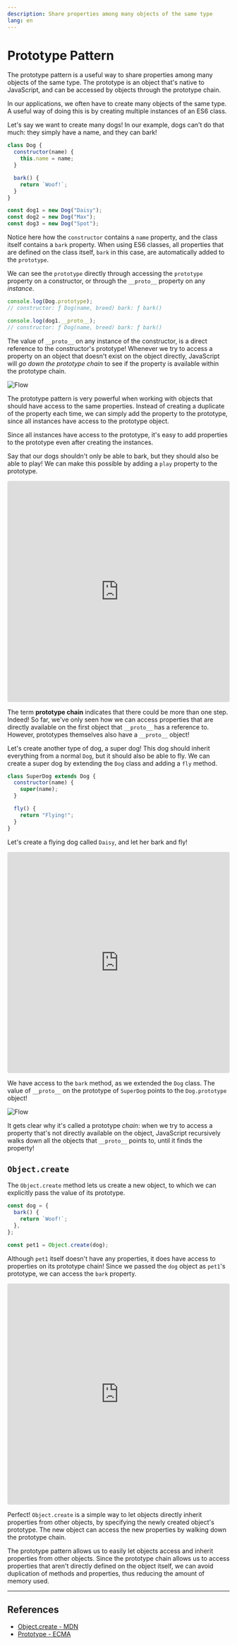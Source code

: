 ```yaml
---
description: Share properties among many objects of the same type
lang: en
---
```

# Prototype Pattern

The prototype pattern is a useful way to share properties among many objects of the same type. The prototype is an object that's native to JavaScript, and can be accessed by objects through the prototype chain.

In our applications, we often have to create many objects of the same type. A useful way of doing this is by creating multiple instances of an ES6 class.

Let's say we want to create many dogs! In our example, dogs can't do that much: they simply have a name, and they can bark!

```js
class Dog {
  constructor(name) {
    this.name = name;
  }

  bark() {
    return `Woof!`;
  }
}

const dog1 = new Dog("Daisy");
const dog2 = new Dog("Max");
const dog3 = new Dog("Spot");
```

Notice here how the `constructor` contains a `name` property, and the class itself contains a `bark` property. When using ES6 classes, all properties that are defined on the class itself, `bark` in this case,
are automatically added to the `prototype`.

We can see the `prototype` directly through accessing the `prototype` property on a constructor, or through the `__proto__` property on any *instance*.

```js
console.log(Dog.prototype);
// constructor: ƒ Dog(name, breed) bark: ƒ bark()

console.log(dog1.__proto__);
// constructor: ƒ Dog(name, breed) bark: ƒ bark()
```

The value of `__proto__` on any instance of the constructor, is a direct reference to the constructor's prototype! Whenever we try to access a property on an object that doesn't exist on the object directly, JavaScript will *go down the prototype chain* to see if the property is available within the prototype chain.

![Flow](https://res.cloudinary.com/ddxwdqwkr/image/upload/f_auto/v1609056524/patterns.dev/Screen_Shot_2020-12-24_at_1.05.14_PM_k6pumf.png)

The prototype pattern is very powerful when working with objects that should have access to the same properties. Instead of creating a duplicate of the property each time, we can simply add the property to the prototype, since all instances have access to the prototype object.

Since all instances have access to the prototype, it's easy to add
properties to the prototype even after creating the instances.

Say that our dogs shouldn't only be able to bark, but they should also be able to play! We can make this possible by adding a `play` property to the prototype.

<iframe src="https://codesandbox.io/embed/v42kr?view=Editor+%2B+Preview"
     style="width:100%; height: 500px; border:0; border-radius: 4px; overflow:hidden;"
     title="prototype-1"
     allow="accelerometer; ambient-light-sensor; camera; encrypted-media; geolocation; gyroscope; hid; microphone; midi; payment; usb; vr; xr-spatial-tracking"
     sandbox="allow-forms allow-modals allow-popups allow-presentation allow-same-origin allow-scripts"
   ></iframe>

The term **prototype chain** indicates that there could be more than one step. Indeed! So far, we've only seen how we can access properties that are directly available on the first object that `__proto__` has a reference to. However, prototypes themselves also have a `__proto__` object!

Let's create another type of dog, a super dog! This dog should inherit everything from a normal `Dog`, but it should also be able to fly. We can create a super dog by extending the `Dog` class and adding a `fly` method.

```js
class SuperDog extends Dog {
  constructor(name) {
    super(name);
  }

  fly() {
    return "Flying!";
  }
}
```

Let's create a flying dog called `Daisy`, and let her bark and fly!

<iframe src="https://codesandbox.io/embed/vuch6?view=Editor+%2B+Preview"
     style="width:100%; height: 500px; border:0; border-radius: 4px; overflow:hidden;"
     title="prototype-2"
     allow="accelerometer; ambient-light-sensor; camera; encrypted-media; geolocation; gyroscope; hid; microphone; midi; payment; usb; vr; xr-spatial-tracking"
     sandbox="allow-forms allow-modals allow-popups allow-presentation allow-same-origin allow-scripts"
   ></iframe>

We have access to the `bark` method, as we extended the `Dog` class. The value of `__proto__` on the prototype of `SuperDog` points to the `Dog.prototype` object!

![Flow](https://res.cloudinary.com/ddxwdqwkr/image/upload/f_auto/v1609056523/patterns.dev/Screen_Shot_2020-12-24_at_1.09.36_PM_isgkmt.png)

It gets clear why it's called a prototype *chain*: when we try to access a property that's not directly available on the object, JavaScript recursively walks down all the objects that `__proto__` points to, until it finds the property!

## `Object.create`

The `Object.create` method lets us create a new object, to which we can explicitly pass the value of its prototype.

```js
const dog = {
  bark() {
    return `Woof!`;
  },
};

const pet1 = Object.create(dog);
```

Although `pet1` itself doesn't have any properties, it does have access to properties on its prototype chain! Since we passed the `dog` object as `pet1`'s prototype, we can access the `bark` property.

<iframe src="https://codesandbox.io/embed/w38zk?view=Editor+%2B+Preview"
     style="width:100%; height: 500px; border:0; border-radius: 4px; overflow:hidden;"
     title="prototype-3"
     allow="accelerometer; ambient-light-sensor; camera; encrypted-media; geolocation; gyroscope; hid; microphone; midi; payment; usb; vr; xr-spatial-tracking"
     sandbox="allow-forms allow-modals allow-popups allow-presentation allow-same-origin allow-scripts"
   ></iframe>

Perfect! `Object.create` is a simple way to let objects directly inherit properties from other objects, by specifying the newly created object's prototype. The new object can access the new properties by walking down the prototype chain.

The prototype pattern allows us to easily let objects access and inherit properties from other objects. Since the prototype chain allows us to access properties that aren't directly defined on the object itself, we can avoid duplication of methods and properties, thus reducing the amount of memory used.

---
## References
-   [Object.create - MDN](https://developer.mozilla.org/en-US/docs/Web/JavaScript/Reference/Global_Objects/Object/create)
-   [Prototype - ECMA](https://www.ecma-international.org/ecma-262/5.1/#sec-4.3.5)
